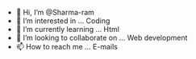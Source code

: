- 👋 Hi, I’m @Sharma-ram
- 👀 I’m interested in ... Coding
- 🌱 I’m currently learning ... Html
- 💞️ I’m looking to collaborate on ... Web development
- 📫 How to reach me ... E-mails

<!---
Sharma-ram/Sharma-ram is a ✨ special ✨ repository because its `README.md` (this file) appears on your GitHub profile.
You can click the Preview link to take a look at your changes.
--->

